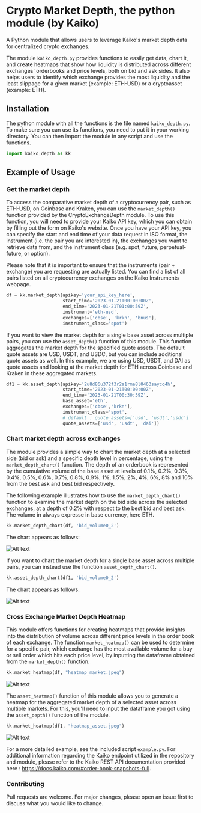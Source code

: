 # Crypto Market Depth, the python module (by Kaiko)
A Python module that allows users to leverage Kaiko's market depth data for centralized crypto exchanges.

The module `kaiko_depth.py` provides functions to easily get data, chart it, and create heatmaps that show how liquidity is distributed across different exchanges' orderbooks and price levels, both on bid and ask sides. It also helps users to identify which exchange provides the most liquidity and the least slippage for a given market (example: ETH-USD) or a cryptoasset (example: ETH).

## Installation 
The python module with all the functions is the file named `kaiko_depth.py`. To make sure you can use its functions, you need to put it in your working directory. You can then import the module in any script and use the functions. 
```python
import kaiko_depth as kk
```
## Example of Usage

### Get the market depth 

To access the comparative market depth of a cryptocurrency pair, such as ETH-USD, on Coinbase and Kraken, you can use the `market_depth()` function provided by the CryptoExchangeDepth module. To use this function, you will need to provide your Kaiko API key, which you can obtain by filling out the form on Kaiko's website. Once you have your API key, you can specify the start and end time of your data request in ISO format, the instrument (i.e. the pair you are interested in), the exchanges you want to retrieve data from, and the instrument class (e.g. spot, future, perpetual-future, or option).

Please note that it is important to ensure that the instruments (pair + exchange) you are requesting are actually listed. You can find a list of all pairs listed on all cryptocurrency exchanges on the Kaiko Instruments webpage.

```python
df = kk.market_depth(apikey='your_api_key_here', 
                     start_time='2023-01-21T00:00:00Z', 
                     end_time='2023-01-21T01:00:59Z',
                     instrument='eth-usd',
                     exchanges=['cbse', 'krkn', 'bnus'],
                     instrument_class='spot')
```

If you want to view the market depth for a single base asset across multiple pairs, you can use the `asset_depth()` function of this module. This function aggregates the market depth for the specified quote assets. The default quote assets are USD, USDT, and USDC, but you can include additional quote assets as well. In this example, we are using USD, USDT, and DAI as quote assets and looking at the market depth for ETH across Coinbase and Kraken in these aggregated markets.

```python
df1 = kk.asset_depth(apikey='2u8d86u372f3r2a1rme8l0463saycq4h', 
                     start_time='2023-01-21T00:00:00Z', 
                     end_time='2023-01-21T00:30:59Z',
                     base_asset='eth',
                     exchanges=['cbse','krkn'],
                     instrument_class='spot', 
                     # default : quote_assets=['usd', 'usdt','usdc']
                     quote_assets=['usd', 'usdt', 'dai'])
```

### Chart market depth across exchanges

The module provides a simple way to chart the market depth at a selected side (bid or ask) and a specific depth level in percentage, using the `market_depth_chart()` function. The depth of an orderbook is represented by the cumulative volume of the base asset at levels of 0.1%, 0.2%, 0.3%, 0.4%, 0.5%, 0.6%, 0.7%, 0.8%, 0.9%, 1%, 1.5%, 2%, 4%, 6%, 8% and 10% from the best ask and best bid respectively.

The following example illustrates how to use the `market_depth_chart()` function to examine the market depth on the bid side across the selected exchanges, at a depth of 0.2% with respect to the best bid and best ask. The volume in always expresse in base currency, here ETH. 

```python
kk.market_depth_chart(df, 'bid_volume0_2')
```

The chart appears as follows:

![Alt text](https://github.com/anastmel/kaiko-cryptomarketdepth/blob/main/images/chart1.png)

If you want to chart the market depth for a single base asset across multiple pairs, you can instead use the function `asset_depth_chart()`. 

```python
kk.asset_depth_chart(df1, 'bid_volume0_2')
```

The chart appears as follows:

![Alt text](https://github.com/anastmel/kaiko-cryptomarketdepth/blob/main/images/chart3.png)

### Cross Exchange Market Depth Heatmap

This module offers functions for creating heatmaps that provide insights into the distribution of volume across different price levels in the order book of each exchange. The function `market_heatmap()` can be used to determine for a specific pair, which exchange has the most available volume for a buy or sell order which hits each price level, by inputting the dataframe obtained from the `market_depth()` function.

```python
kk.market_heatmap(df, "heatmap_market.jpeg")
```

![Alt text](https://github.com/anastmel/kaiko-cryptomarketdepth/blob/main/images/chart2.png)

The `asset_heatmap()` function of this module allows you to generate a heatmap for the aggregated market depth of a selected asset across multiple markets. For this, you'll need to input the dataframe you got using the `asset_depth()` function of the module. 

```python
kk.market_heatmap(df1, "heatmap_asset.jpeg")
```

![Alt text](https://github.com/anastmel/kaiko-cryptomarketdepth/blob/main/images/chart4.png)

For a more detailed example, see the included script `example.py`. For additional information regarding the Kaiko endpoint utilized in the repository and module, please refer to the Kaiko REST API documentation provided here : https://docs.kaiko.com/#order-book-snapshots-full. 

### Contributing

Pull requests are welcome. For major changes, please open an issue first to discuss what you would like to change.




